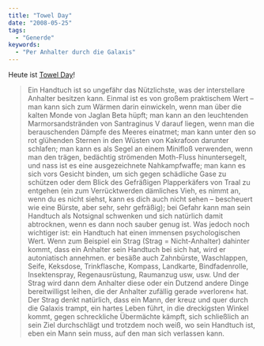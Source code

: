 ```yaml
---
title: "Towel Day"
date: "2008-05-25"
tags:
  - "Generde"
keywords:
  - "Per Anhalter durch die Galaxis"
---
```


Heute ist [Towel Day](http://de.wikipedia.org/wiki/Towel_Day)!

> Ein Handtuch ist so ungefähr das Nützlichste, was der interstellare Anhalter besitzen kann. Einmal ist es von großem praktischem Wert – man kann sich zum Wärmen darin einwickeln, wenn man über die kalten Monde von Jaglan Beta hüpft; man kann an den leuchtenden Marmorsandstränden von Santraginus V darauf liegen, wenn man die berauschenden Dämpfe des Meeres einatmet; man kann unter den so rot glühenden Sternen in den Wüsten von Kakrafoon darunter schlafen; man kann es als Segel an einem Minifloß verwenden, wenn man den trägen, bedächtig strömenden Moth-Fluss hinuntersegelt, und nass ist es eine ausgezeichnete Nahkampfwaffe; man kann es sich vors Gesicht binden, um sich gegen schädliche Gase zu schützen oder dem Blick des Gefräßigen Plapperkäfers von Traal zu entgehen (ein zum Verrücktwerden dämliches Vieh, es nimmt an, wenn du es nicht siehst, kann es dich auch nicht sehen – bescheuert wie eine Bürste, aber sehr, sehr gefräßig); bei Gefahr kann man sein Handtuch als Notsignal schwenken und sich natürlich damit abtrocknen, wenn es dann noch sauber genug ist.
> Was jedoch noch wichtiger ist: ein Handtuch hat einen immensen psychologischen Wert. Wenn zum Beispiel ein Strag (Strag = Nicht-Anhalter) dahinter kommt, dass ein Anhalter sein Handtuch bei sich hat, wird er autoniatisch annehmen. er besäße auch Zahnbürste, Waschlappen, Seife, Keksdose, Trinkflasche, Kompass, Landkarte, Bindfadenrolle, Insektenspray, Regenausrüstung, Raumanzug usw, usw. Und der Strag wird dann dem Anhalter diese oder ein Dutzend andere Dinge bereitwilligst leihen, die der Anhalter zufällig gerade »verloren« hat. Der Strag denkt natürlich, dass ein Mann, der kreuz und quer durch die Galaxis trampt, ein hartes Leben führt, in die dreckigsten Winkel kommt, gegen schreckliche Übermächte kämpft, sich schließlich an sein Ziel durchschlägt und trotzdem noch weiß, wo sein Handtuch ist, eben ein Mann sein muss, auf den man sich verlassen kann.

